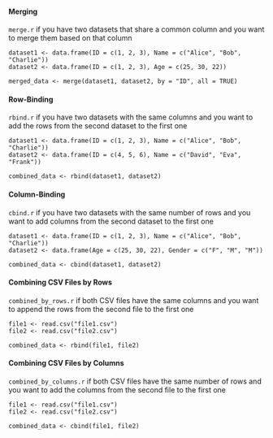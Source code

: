 #### Merging
`merge.r` if you have two datasets that share a common column and you want to merge them based on that column
```
dataset1 <- data.frame(ID = c(1, 2, 3), Name = c("Alice", "Bob", "Charlie"))
dataset2 <- data.frame(ID = c(1, 2, 3), Age = c(25, 30, 22))

merged_data <- merge(dataset1, dataset2, by = "ID", all = TRUE)
```
#### Row-Binding
`rbind.r` if you have two datasets with the same columns and you want to add the rows from the second dataset to the first one
```
dataset1 <- data.frame(ID = c(1, 2, 3), Name = c("Alice", "Bob", "Charlie"))
dataset2 <- data.frame(ID = c(4, 5, 6), Name = c("David", "Eva", "Frank"))

combined_data <- rbind(dataset1, dataset2)
```
#### Column-Binding
`cbind.r` if you have two datasets with the same number of rows and you want to add columns from the second dataset to the first one
```
dataset1 <- data.frame(ID = c(1, 2, 3), Name = c("Alice", "Bob", "Charlie"))
dataset2 <- data.frame(Age = c(25, 30, 22), Gender = c("F", "M", "M"))

combined_data <- cbind(dataset1, dataset2)
```
#### Combining CSV Files by Rows
`combined_by_rows.r` if both CSV files have the same columns and you want to append the rows from the second file to the first one
```
file1 <- read.csv("file1.csv")
file2 <- read.csv("file2.csv")

combined_data <- rbind(file1, file2)
```
#### Combining CSV Files by Columns
`combined_by_columns.r` if both CSV files have the same number of rows and you want to add the columns from the second file to the first one
```
file1 <- read.csv("file1.csv")
file2 <- read.csv("file2.csv")

combined_data <- cbind(file1, file2)
```
